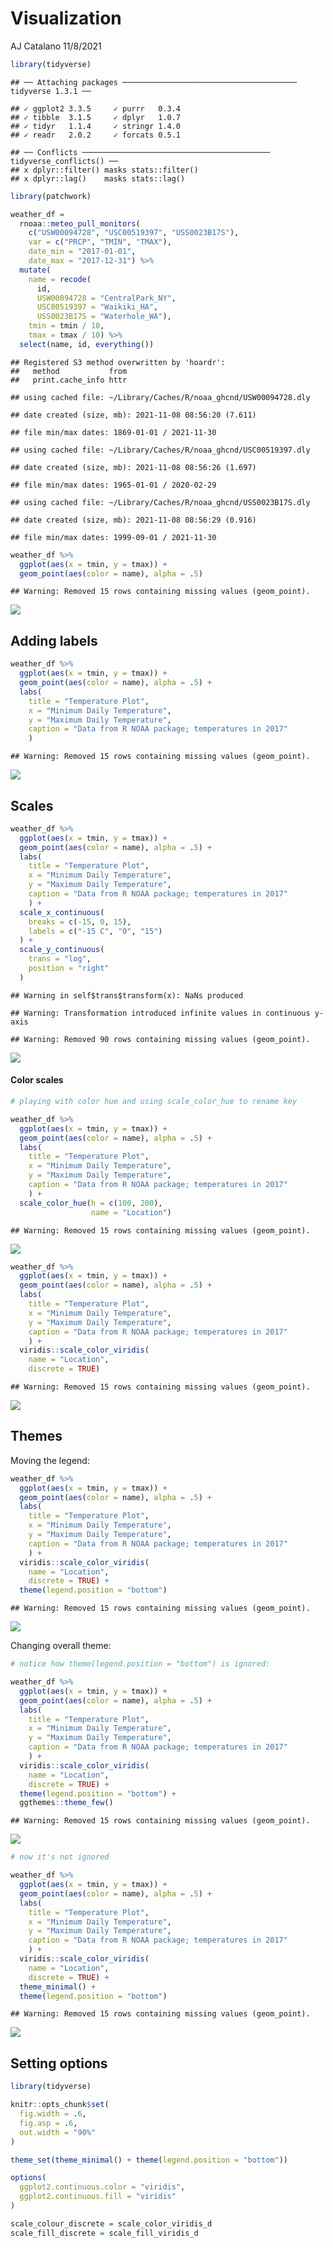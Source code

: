 Visualization
================
AJ Catalano
11/8/2021

``` r
library(tidyverse)
```

    ## ── Attaching packages ─────────────────────────────────────── tidyverse 1.3.1 ──

    ## ✓ ggplot2 3.3.5     ✓ purrr   0.3.4
    ## ✓ tibble  3.1.5     ✓ dplyr   1.0.7
    ## ✓ tidyr   1.1.4     ✓ stringr 1.4.0
    ## ✓ readr   2.0.2     ✓ forcats 0.5.1

    ## ── Conflicts ────────────────────────────────────────── tidyverse_conflicts() ──
    ## x dplyr::filter() masks stats::filter()
    ## x dplyr::lag()    masks stats::lag()

``` r
library(patchwork)
```

``` r
weather_df = 
  rnoaa::meteo_pull_monitors(
    c("USW00094728", "USC00519397", "USS0023B17S"),
    var = c("PRCP", "TMIN", "TMAX"), 
    date_min = "2017-01-01",
    date_max = "2017-12-31") %>%
  mutate(
    name = recode(
      id, 
      USW00094728 = "CentralPark_NY", 
      USC00519397 = "Waikiki_HA",
      USS0023B17S = "Waterhole_WA"),
    tmin = tmin / 10,
    tmax = tmax / 10) %>%
  select(name, id, everything())
```

    ## Registered S3 method overwritten by 'hoardr':
    ##   method           from
    ##   print.cache_info httr

    ## using cached file: ~/Library/Caches/R/noaa_ghcnd/USW00094728.dly

    ## date created (size, mb): 2021-11-08 08:56:20 (7.611)

    ## file min/max dates: 1869-01-01 / 2021-11-30

    ## using cached file: ~/Library/Caches/R/noaa_ghcnd/USC00519397.dly

    ## date created (size, mb): 2021-11-08 08:56:26 (1.697)

    ## file min/max dates: 1965-01-01 / 2020-02-29

    ## using cached file: ~/Library/Caches/R/noaa_ghcnd/USS0023B17S.dly

    ## date created (size, mb): 2021-11-08 08:56:29 (0.916)

    ## file min/max dates: 1999-09-01 / 2021-11-30

``` r
weather_df %>% 
  ggplot(aes(x = tmin, y = tmax)) + 
  geom_point(aes(color = name), alpha = .5)
```

    ## Warning: Removed 15 rows containing missing values (geom_point).

![](p8105_visualization_2_files/figure-gfm/unnamed-chunk-3-1.png)<!-- -->

## Adding labels

``` r
weather_df %>% 
  ggplot(aes(x = tmin, y = tmax)) + 
  geom_point(aes(color = name), alpha = .5) +
  labs(
    title = "Temperature Plot",
    x = "Minimum Daily Temperature",
    y = "Maximum Daily Temperature",
    caption = "Data from R NOAA package; temperatures in 2017"
    )
```

    ## Warning: Removed 15 rows containing missing values (geom_point).

![](p8105_visualization_2_files/figure-gfm/unnamed-chunk-4-1.png)<!-- -->

## Scales

``` r
weather_df %>% 
  ggplot(aes(x = tmin, y = tmax)) + 
  geom_point(aes(color = name), alpha = .5) +
  labs(
    title = "Temperature Plot",
    x = "Minimum Daily Temperature",
    y = "Maximum Daily Temperature",
    caption = "Data from R NOAA package; temperatures in 2017"
    ) + 
  scale_x_continuous(
    breaks = c(-15, 0, 15),
    labels = c("-15 C", "0", "15")
  ) +
  scale_y_continuous(
    trans = "log",
    position = "right"
  )
```

    ## Warning in self$trans$transform(x): NaNs produced

    ## Warning: Transformation introduced infinite values in continuous y-axis

    ## Warning: Removed 90 rows containing missing values (geom_point).

![](p8105_visualization_2_files/figure-gfm/unnamed-chunk-5-1.png)<!-- -->

#### Color scales

``` r
# playing with color hue and using scale_color_hue to rename key

weather_df %>% 
  ggplot(aes(x = tmin, y = tmax)) + 
  geom_point(aes(color = name), alpha = .5) +
  labs(
    title = "Temperature Plot",
    x = "Minimum Daily Temperature",
    y = "Maximum Daily Temperature",
    caption = "Data from R NOAA package; temperatures in 2017"
    ) + 
  scale_color_hue(h = c(100, 200),
                  name = "Location")
```

    ## Warning: Removed 15 rows containing missing values (geom_point).

![](p8105_visualization_2_files/figure-gfm/unnamed-chunk-6-1.png)<!-- -->

``` r
weather_df %>% 
  ggplot(aes(x = tmin, y = tmax)) + 
  geom_point(aes(color = name), alpha = .5) +
  labs(
    title = "Temperature Plot",
    x = "Minimum Daily Temperature",
    y = "Maximum Daily Temperature",
    caption = "Data from R NOAA package; temperatures in 2017"
    ) + 
  viridis::scale_color_viridis(
    name = "Location",
    discrete = TRUE)
```

    ## Warning: Removed 15 rows containing missing values (geom_point).

![](p8105_visualization_2_files/figure-gfm/unnamed-chunk-6-2.png)<!-- -->

## Themes

Moving the legend:

``` r
weather_df %>% 
  ggplot(aes(x = tmin, y = tmax)) + 
  geom_point(aes(color = name), alpha = .5) +
  labs(
    title = "Temperature Plot",
    x = "Minimum Daily Temperature",
    y = "Maximum Daily Temperature",
    caption = "Data from R NOAA package; temperatures in 2017"
    ) + 
  viridis::scale_color_viridis(
    name = "Location",
    discrete = TRUE) + 
  theme(legend.position = "bottom")
```

    ## Warning: Removed 15 rows containing missing values (geom_point).

![](p8105_visualization_2_files/figure-gfm/unnamed-chunk-7-1.png)<!-- -->

Changing overall theme:

``` r
# notice how theme(legend.position = "bottom") is ignored:

weather_df %>% 
  ggplot(aes(x = tmin, y = tmax)) + 
  geom_point(aes(color = name), alpha = .5) +
  labs(
    title = "Temperature Plot",
    x = "Minimum Daily Temperature",
    y = "Maximum Daily Temperature",
    caption = "Data from R NOAA package; temperatures in 2017"
    ) + 
  viridis::scale_color_viridis(
    name = "Location",
    discrete = TRUE) + 
  theme(legend.position = "bottom") + 
  ggthemes::theme_few()
```

    ## Warning: Removed 15 rows containing missing values (geom_point).

![](p8105_visualization_2_files/figure-gfm/unnamed-chunk-8-1.png)<!-- -->

``` r
# now it's not ignored

weather_df %>% 
  ggplot(aes(x = tmin, y = tmax)) + 
  geom_point(aes(color = name), alpha = .5) +
  labs(
    title = "Temperature Plot",
    x = "Minimum Daily Temperature",
    y = "Maximum Daily Temperature",
    caption = "Data from R NOAA package; temperatures in 2017"
    ) + 
  viridis::scale_color_viridis(
    name = "Location",
    discrete = TRUE) + 
  theme_minimal() + 
  theme(legend.position = "bottom")
```

    ## Warning: Removed 15 rows containing missing values (geom_point).

![](p8105_visualization_2_files/figure-gfm/unnamed-chunk-8-2.png)<!-- -->

## Setting options

``` r
library(tidyverse)

knitr::opts_chunk$set(
  fig.width = .6,
  fig.asp = .6,
  out.width = "90%"
)

theme_set(theme_minimal() + theme(legend.position = "bottom"))

options(
  ggplot2.continuous.color = "viridis",
  ggplot2.continuous.fill = "viridis"
)

scale_colour_discrete = scale_color_viridis_d
scale_fill_discrete = scale_fill_viridis_d
```
